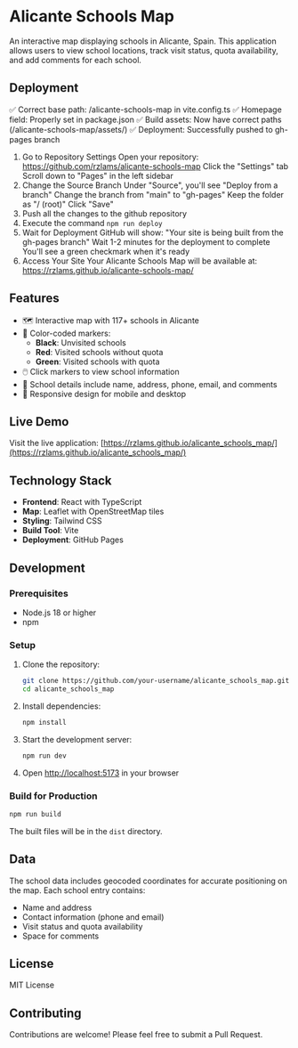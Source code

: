 # Alicante Schools Map

An interactive map displaying schools in Alicante, Spain. This application allows users to view school locations, track visit status, quota availability, and add comments for each school.

## Deployment

✅ Correct base path: /alicante-schools-map in vite.config.ts
✅ Homepage field: Properly set in package.json
✅ Build assets: Now have correct paths (/alicante-schools-map/assets/)
✅ Deployment: Successfully pushed to gh-pages branch

1. Go to Repository Settings
   Open your repository: https://github.com/rzlams/alicante-schools-map
   Click the "Settings" tab
   Scroll down to "Pages" in the left sidebar
2. Change the Source Branch
   Under "Source", you'll see "Deploy from a branch"
   Change the branch from "main" to "gh-pages"
   Keep the folder as "/ (root)"
   Click "Save"
3. Push all the changes to the github repository
4. Execute the command `npm run deploy`
5. Wait for Deployment
   GitHub will show: "Your site is being built from the gh-pages branch"
   Wait 1-2 minutes for the deployment to complete
   You'll see a green checkmark when it's ready
6. Access Your Site
   Your Alicante Schools Map will be available at:
   https://rzlams.github.io/alicante-schools-map/

## Features

- 🗺️ Interactive map with 117+ schools in Alicante
- 🎯 Color-coded markers:
  - **Black**: Unvisited schools
  - **Red**: Visited schools without quota
  - **Green**: Visited schools with quota
- 🖱️ Click markers to view school information
- 📍 School details include name, address, phone, email, and comments
- 📱 Responsive design for mobile and desktop

## Live Demo

Visit the live application: [https://rzlams.github.io/alicante_schools_map/](https://rzlams.github.io/alicante_schools_map/)

## Technology Stack

- **Frontend**: React with TypeScript
- **Map**: Leaflet with OpenStreetMap tiles
- **Styling**: Tailwind CSS
- **Build Tool**: Vite
- **Deployment**: GitHub Pages

## Development

### Prerequisites

- Node.js 18 or higher
- npm

### Setup

1. Clone the repository:

   ```bash
   git clone https://github.com/your-username/alicante_schools_map.git
   cd alicante_schools_map
   ```

2. Install dependencies:

   ```bash
   npm install
   ```

3. Start the development server:

   ```bash
   npm run dev
   ```

4. Open [http://localhost:5173](http://localhost:5173) in your browser

### Build for Production

```bash
npm run build
```

The built files will be in the `dist` directory.

## Data

The school data includes geocoded coordinates for accurate positioning on the map. Each school entry contains:

- Name and address
- Contact information (phone and email)
- Visit status and quota availability
- Space for comments

## License

MIT License

## Contributing

Contributions are welcome! Please feel free to submit a Pull Request.
